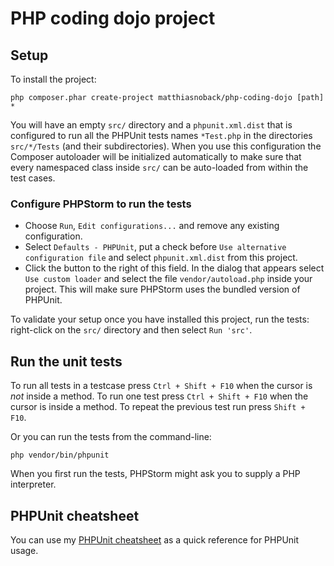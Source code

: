 # PHP coding dojo project
## Setup

To install the project:

    php composer.phar create-project matthiasnoback/php-coding-dojo [path] *

You will have an empty ``src/`` directory and a ``phpunit.xml.dist`` that is configured to run all the PHPUnit tests
names ``*Test.php`` in the directories ``src/*/Tests`` (and their subdirectories). When you use this configuration the
Composer autoloader will be initialized automatically to make sure that every namespaced class inside ``src/`` can be
auto-loaded from within the test cases.

### Configure PHPStorm to run the tests

- Choose ``Run``, ``Edit configurations...`` and remove any existing configuration.
- Select ``Defaults - PHPUnit``, put a check before ``Use alternative configuration file`` and select
  ``phpunit.xml.dist`` from this project.
- Click the button to the right of this field. In the dialog that appears select ``Use custom loader`` and select the
  file ``vendor/autoload.php`` inside your project. This will make sure PHPStorm uses the bundled version of PHPUnit.

To validate your setup once you have installed this project, run the tests: right-click on the ``src/`` directory and
then select ``Run 'src'``.

## Run the unit tests

To run all tests in a testcase press ``Ctrl + Shift + F10`` when the cursor is *not* inside a method.
To run one test press ``Ctrl + Shift + F10`` when the cursor is inside a method.
To repeat the previous test run press ``Shift + F10``.

Or you can run the tests from the command-line:

    php vendor/bin/phpunit

When you first run the tests, PHPStorm might ask you to supply a PHP interpreter.

## PHPUnit cheatsheet

You can use my [PHPUnit cheatsheet](https://github.com/matthiasnoback/workshop-unit-testing/blob/master/cheatsheet.md)
as a quick reference for PHPUnit usage.
